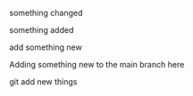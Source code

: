 something changed

something added

add something new

Adding something new to the main branch here

git add new things
